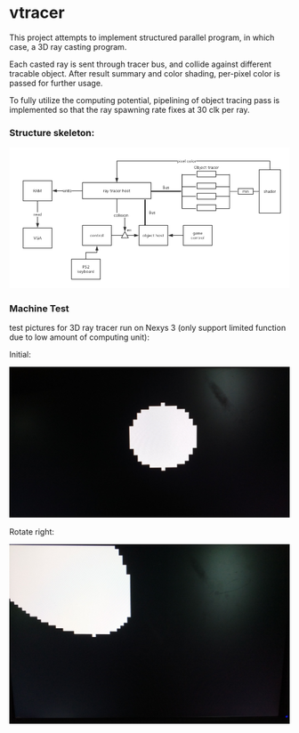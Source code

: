 # vtracer

This project attempts to implement structured parallel program, in which case, a 3D ray casting program.

Each casted ray is sent through tracer bus, and collide against different tracable object. After result summary and color shading, per-pixel color is passed for further usage.

To fully utilize the computing potential, pipelining of object tracing pass is implemented so that the ray spawning rate fixes at 30 clk per ray.

### Structure skeleton:

![skeleton](https://raw.githubusercontent.com/tabokie/verilog-3d-first-person/master/Structure_Diagram.png)

### Machine Test

test pictures for 3D ray tracer run on Nexys 3 (only support limited function due to low amount of computing unit):

Initial:

![first sketch](https://raw.githubusercontent.com/tabokie/verilog-3d-first-person/master/test/test_pic/test_pic_init.jpg)

Rotate right:

![rotate](https://raw.githubusercontent.com/tabokie/verilog-3d-first-person/master/test/test_pic/test_pic_rrotate.jpg)

